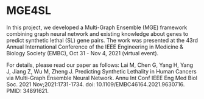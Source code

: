 # MGE4SL
In this project, we developed a Multi-Graph Ensemble (MGE) framework combining graph neural network and existing knowledge about genes to predict synthetic lethal (SL) gene pairs.
The work was presented at the 43rd Annual International Conference of the IEEE Engineering in Medicine & Biology Society (EMBC), Oct 31 - Nov 4, 2021 (virtual event). 

For details, please read our paper as follows:
Lai M, Chen G, Yang H, Yang J, Jiang Z, Wu M, Zheng J. Predicting Synthetic Lethality in Human Cancers via Multi-Graph Ensemble Neural Network. Annu Int Conf IEEE Eng Med Biol Soc. 2021 Nov;2021:1731-1734. doi: 10.1109/EMBC46164.2021.9630716. PMID: 34891621.


